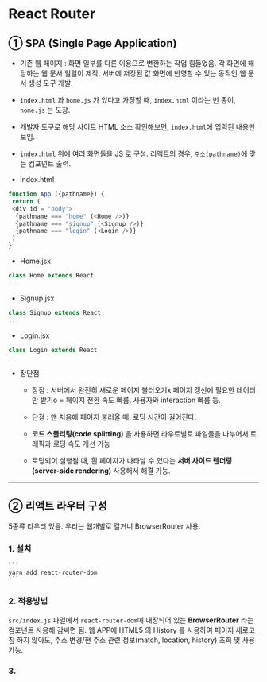 # React Router

## ① SPA (Single Page Application)

* 기존 웹 페이지
: 화면 일부를 다른 이용으로 변환하는 작업 힘들었음. 각 화면에 해당하는 웹 문서 일일이 제작. 서버에 저장된 값 화면에 반영할 수 있는 동적인 웹 문서 생성 도구 개발.



* `index.html` 과 `home.js` 가 있다고 가정할 때,
`index.html` 이라는 빈 종이, `home.js` 는 도장.


* 개발자 도구로 해당 사이트 HTML 소스 확인해보면, `index.html`에 입력된 내용만 보임.



* `index.html` 위에 여러 화면들을 JS 로 구성.
리액트의 경우, `주소(pathname)`에 맞는 컴포넌트 출력.


* index.html
``` javascript
function App ({pathname}) {
 return (
 <div id = "body">
  {pathname === "home" (<Home />)}
  {pathname === "signup" (<Signup />)}
  {pathname === "login" (<Login />)}
 )
}
```


* Home.jsx
```javascript
class Home extends React
...
```


* Signup.jsx
```javascript
class Signup extends React
...
```

* Login.jsx
```javascript
class Login extends React
...
```

* 장단점

  * 장점 : 서버에서 완전히 새로운 페이지 불러오기x 페이지 갱신에 필요한 데이터만 받기o
  = 페이지 전환 속도 빠름. 사용자와 interaction 빠름 등.

  * 단점 : 맨 처음에 페이지 불러올 때, 로딩 시간이 길어진다.
  
  * **코드 스플리팅(code splitting)** 을 사용하면 라우트별로 파일들을 나누어서 트래픽과 로딩 속도 개선 가능
  * 로딩되어 실행될 때, 흰 페이지가 나타날 수 있다는 **서버 사이드 렌더링(server-side rendering)** 사용해서 해결 가능.

-----------------------------------------------
## ② 리액트 라우터 구성

5종류 라우터 있음. 우리는 웹개발로 갈거니 BrowserRouter 사용.

### 1. 설치
	```
	yarn add react-router-dom
	```
### 2. 적용방법
`src/index.js` 파일에서 `react-router-dom`에 내장되어 있는 **BrowserRouter** 라는 컴포넌트 사용해 감싸면 됨.
웹 APP에 HTML5 의 History 를 사용하여 페이지 새로고침 하지 않아도, 주소 변경/현 주소 관련 정보(match, location, history) 조회 및 사용 가능.

### 3. 
